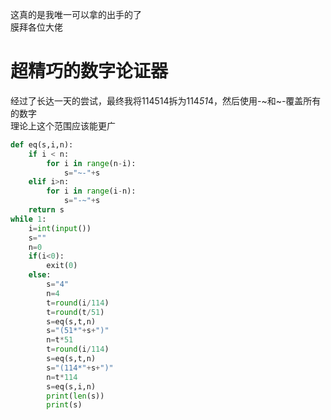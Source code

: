 这真的是我唯一可以拿的出手的了  
膜拜各位大佬

超精巧的数字论证器
=================
经过了长达一天的尝试，最终我将114514拆为114*51*4，然后使用-\~和\~-覆盖所有的数字  
理论上这个范围应该能更广  
```Python
def eq(s,i,n):
    if i < n:
        for i in range(n-i):
            s="~-"+s
    elif i>n:
        for i in range(i-n):
            s="-~"+s
    return s
while 1:
    i=int(input())
    s=""
    n=0
    if(i<0):
        exit(0)
    else:
        s="4"
        n=4
        t=round(i/114)
        t=round(t/51)
        s=eq(s,t,n)
        s="(51*"+s+")"
        n=t*51
        t=round(i/114)
        s=eq(s,t,n)
        s="(114*"+s+")"
        n=t*114
        s=eq(s,i,n)
        print(len(s))
        print(s)
```
